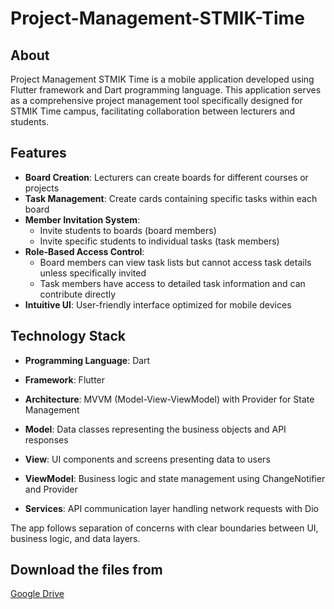 # Project-Management-STMIK-Time

## About
Project Management STMIK Time is a mobile application developed using Flutter framework and Dart programming language. This application serves as a comprehensive project management tool specifically designed for STMIK Time campus, facilitating collaboration between lecturers and students.

## Features
- **Board Creation**: Lecturers can create boards for different courses or projects
- **Task Management**: Create cards containing specific tasks within each board
- **Member Invitation System**: 
  - Invite students to boards (board members)
  - Invite specific students to individual tasks (task members)
- **Role-Based Access Control**:
  - Board members can view task lists but cannot access task details unless specifically invited
  - Task members have access to detailed task information and can contribute directly
- **Intuitive UI**: User-friendly interface optimized for mobile devices

## Technology Stack
- **Programming Language**: Dart
- **Framework**: Flutter
- **Architecture**: MVVM (Model-View-ViewModel) with Provider for State Management

- **Model**: Data classes representing the business objects and API responses
- **View**: UI components and screens presenting data to users
- **ViewModel**: Business logic and state management using ChangeNotifier and Provider
- **Services**: API communication layer handling network requests with Dio

The app follows separation of concerns with clear boundaries between UI, business logic, and data layers.

## Download the files from

[Google Drive](https://drive.google.com/file/d/1yob0qEvS83LAwnxo3TfDVAFqu2J6DwFX/view?usp=sharing)